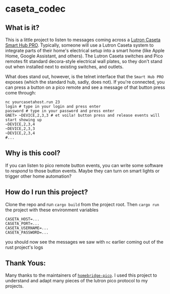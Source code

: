 # caseta_codec

## What is it?

This is a little project to listen to messages coming across a [Lutron Caseta Smart Hub PRO](https://www.casetawireless.com/us/en/pro-products). Typically, someone will use a Lutron Caseta system to integrate parts of their home's electrical setup into a smart home (like Apple Home, Google Assistant, and others). The Lutron Caseta switches and Pico remotes fit standard decora-style electrical wall plates, so they don't stand out when installed next to existing switches, and outlets.

What does stand out, however, is the telnet interface that the `Smart Hub PRO` exposes (which the standard hub, sadly, does not). If you're connected, you can press a button on a pico remote and see a message of that button press come through:

```shell
nc yourcasetahost.run 23
login # type in your login and press enter
password # type in your password and press enter
GNET> ~DEVICE,2,3,3 # et voila! button press and release events will start showing up
~DEVICE,2,3,4
~DEVICE,2,3,3
~DEVICE,2,3,4
#...
```

## Why is this cool?

If you can listen to pico remote button events, you can write some software to _respond_ to those button events. Maybe they can turn on smart lights or trigger other home automation?

## How do I run this project?

Clone the repo and run `cargo build` from the project root. Then `cargo run` the project with these environment variables

```shell
CASETA_HOST=...
CASETA_PORT=...
CASETA_USERNAME=...
CASETA_PASSWORD=...
```

you should now see the messages we saw with `nc` earlier coming out of the rust project's logs

## Thank Yous:
Many thanks to the maintainers of [`homebridge-pico`](https://github.com/rnilssoncx/homebridge-pico). I used this project to understand and adapt many pieces of the lutron pico protocol to my projects.
